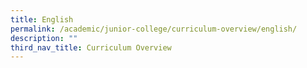 ```yaml
---
title: English
permalink: /academic/junior-college/curriculum-overview/english/
description: ""
third_nav_title: Curriculum Overview
---
```

